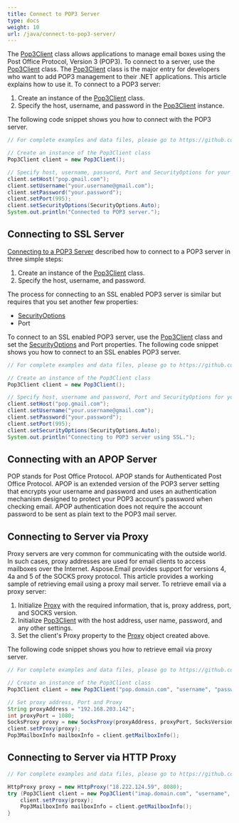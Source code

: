 ```yaml
---
title: Connect to POP3 Server
type: docs
weight: 10
url: /java/connect-to-pop3-server/
---
```



The [Pop3Client](https://apireference.aspose.com/java/email/com.aspose.email/pop3client) class allows applications to manage email boxes using the Post Office Protocol, Version 3 (POP3). To connect to a server, use the [Pop3Client](https://apireference.aspose.com/java/email/com.aspose.email/pop3client) class. The [Pop3Client](https://apireference.aspose.com/java/email/com.aspose.email/pop3client) class is the major entry for developers who want to add POP3 management to their .NET applications. This article explains how to use it. To connect to a POP3 server:

1. Create an instance of the [Pop3Client](https://apireference.aspose.com/java/email/com.aspose.email/pop3client) class.
1. Specify the host, username, and password in the [Pop3Client](https://apireference.aspose.com/java/email/com.aspose.email/pop3client) instance.

The following code snippet shows you how to connect with the POP3 server.


~~~Java
// For complete examples and data files, please go to https://github.com/aspose-email/Aspose.Email-for-Java

// Create an instance of the Pop3Client class
Pop3Client client = new Pop3Client();

// Specify host, username, password, Port and SecurityOptions for your client
client.setHost("pop.gmail.com");
client.setUsername("your.username@gmail.com");
client.setPassword("your.password");
client.setPort(995);
client.setSecurityOptions(SecurityOptions.Auto);
System.out.println("Connected to POP3 server.");
~~~
## **Connecting to SSL Server**
[Connecting to a POP3 Server](#connecting-to-pop3-server) described how to connect to a POP3 server in three simple steps:

1. Create an instance of the [Pop3Client](https://apireference.aspose.com/java/email/com.aspose.email/pop3client) class.
1. Specify the host, username, and password.

The process for connecting to an SSL enabled POP3 server is similar but requires that you set another few properties:

- [SecurityOptions](https://apireference.aspose.com/email/java/com.aspose.email/securityoptions)
- Port

To connect to an SSL enabled POP3 server, use the [Pop3Client](https://apireference.aspose.com/java/email/com.aspose.email/pop3client) class and set the [SecurityOptions](https://apireference.aspose.com/email/java/com.aspose.email/securityoptions) and Port properties. The following code snippet shows you how to connect to an SSL enables POP3 server.


~~~Java
// For complete examples and data files, please go to https://github.com/aspose-email/Aspose.Email-for-Java

// Create an instance of the Pop3Client class
Pop3Client client = new Pop3Client();

// Specify host, username and password, Port and SecurityOptions for your client
client.setHost("pop.gmail.com");
client.setUsername("your.username@gmail.com");
client.setPassword("your.password");
client.setPort(995);
client.setSecurityOptions(SecurityOptions.Auto);
System.out.println("Connecting to POP3 server using SSL.");
~~~
## **Connecting with an APOP Server**
POP stands for Post Office Protocol. APOP stands for Authenticated Post Office Protocol. APOP is an extended version of the POP3 server setting that encrypts your username and password and uses an authentication mechanism designed to protect your POP3 account's password when checking email. APOP authentication does not require the account password to be sent as plain text to the POP3 mail server.
## **Connecting to Server via Proxy**
Proxy servers are very common for communicating with the outside world. In such cases, proxy addresses are used for email clients to access mailboxes over the Internet. Aspose.Email provides support for versions 4, 4a and 5 of the SOCKS proxy protocol. This article provides a working sample of retrieving email using a proxy mail server. To retrieve email via a proxy server:

1. Initialize [Proxy](https://apireference.aspose.com/email/java/com.aspose.email/proxy) with the required information, that is, proxy address, port, and SOCKS version.
1. Initialize [Pop3Client](https://apireference.aspose.com/java/email/com.aspose.email/pop3client) with the host address, user name, password, and any other settings.
1. Set the client's Proxy property to the [Proxy](https://apireference.aspose.com/email/java/com.aspose.email/proxy) object created above.

The following code snippet shows you how to retrieve email via proxy server.


~~~Java
// For complete examples and data files, please go to https://github.com/aspose-email/Aspose.Email-for-Java

// Create an instance of the Pop3Client class
Pop3Client client = new Pop3Client("pop.domain.com", "username", "password");

// Set proxy address, Port and Proxy
String proxyAddress = "192.168.203.142";
int proxyPort = 1080;
SocksProxy proxy = new SocksProxy(proxyAddress, proxyPort, SocksVersion.SocksV5);
client.setProxy(proxy);
Pop3MailboxInfo mailboxInfo = client.getMailboxInfo();
~~~
## **Connecting to Server via HTTP Proxy**


~~~Java
// For complete examples and data files, please go to https://github.com/aspose-email/Aspose.Email-for-Java

HttpProxy proxy = new HttpProxy("18.222.124.59", 8080);
try (Pop3Client client = new Pop3Client("imap.domain.com", "username", "password")) {
    client.setProxy(proxy);
    Pop3MailboxInfo mailboxInfo = client.getMailboxInfo();
}
~~~
